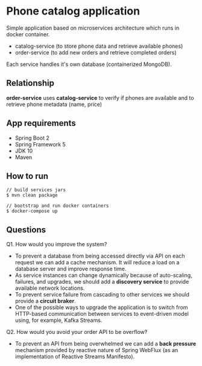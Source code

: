 # Phone catalog application

Simple application based on microservices architecture which runs in docker container.

+ catalog-service (to store phone data and retrieve available phones)
+ order-service (to add new orders and retrieve completed orders)

Each service handles it's own database (containerized MongoDB).
## Relationship

**order-service** uses **catalog-service** to verify if phones are available and to retrieve phone metadata (name, price)


## App requirements
+ Spring Boot 2
+ Spring Framework 5
+ JDK 10
+ Maven

## How to run
```
// build services jars
$ mvn clean package 

// bootstrap and run docker containers
$ docker-compose up 
```

## Questions
Q1. How would you improve the system?
+ To prevent a database from being accessed directly via API on each request we can add a cache mechanism. It will reduce a load on a database server and improve response time.
+ As service instances can change dynamically because of auto-scaling, failures, and upgrades, we should add a **discovery service** to provide available network locations.
+ To prevent service failure from cascading to other services we should provide a **circuit braker**.
+ One of the possible ways to upgrade the application is to switch from HTTP-based communication between services to event-driven model using, for example, Kafka Streams.

Q2. How would you avoid your order API to be overflow?
+ To prevent an API from being overwhelmed we can add a **back pressure** mechanism provided by reactive nature of Spring WebFlux (as an implementation of Reactive Streams Manifesto).